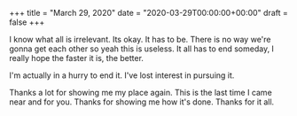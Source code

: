 +++
title = "March 29, 2020"
date = "2020-03-29T00:00:00+00:00"
draft = false
+++

I know what all is irrelevant. Its okay. It has to be. There is no way
we're gonna get each other so yeah this is useless. It all has to end
someday, I really hope the faster it is, the better.

I'm actually in a hurry to end it. I've lost interest in pursuing it.

Thanks a lot for showing me my place again. This is the last time I came
near and for you. Thanks for showing me how it's done. Thanks for it
all.
